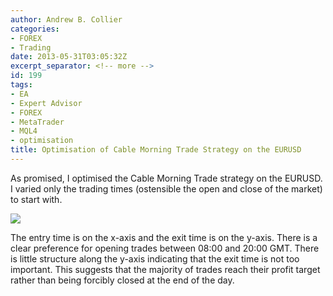 ```yaml
---
author: Andrew B. Collier
categories:
- FOREX
- Trading
date: 2013-05-31T03:05:32Z
excerpt_separator: <!-- more -->
id: 199
tags:
- EA
- Expert Advisor
- FOREX
- MetaTrader
- MQL4
- optimisation
title: Optimisation of Cable Morning Trade Strategy on the EURUSD
---
```


As promised, I optimised the Cable Morning Trade strategy on the EURUSD. I varied only the trading times (ostensible the open and close of the market) to start with.

<img src="/img/2013/05/cabmorn-optimisation-EURUSD.gif">

The entry time is on the x-axis and the exit time is on the y-axis. There is a clear preference for opening trades between 08:00 and 20:00 GMT. There is little structure along the y-axis indicating that the exit time is not too important. This suggests that the majority of trades reach their profit target rather than being forcibly closed at the end of the day.
